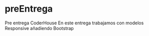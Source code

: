 # preEntrega
Pre entrega CoderHouse
En este entrega trabajamos con modelos Responsive añadiendo Bootstrap

